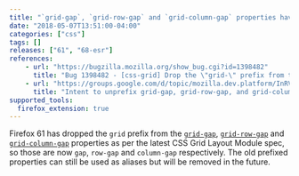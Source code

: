 ```yaml
---
title: "`grid-gap`, `grid-row-gap` and `grid-column-gap` properties have been unprefixed"
date: "2018-05-07T13:51:00-04:00"
categories: ["css"]
tags: []
releases: ["61", "68-esr"]
references:
    - url: "https://bugzilla.mozilla.org/show_bug.cgi?id=1398482"
      title: "Bug 1398482 - [css-grid] Drop the \"grid-\" prefix from the grid-gap, grid-row-gap, and grid-column-gap properties"
    - url: "https://groups.google.com/d/topic/mozilla.dev.platform/InRVDzXKbkM/discussion"
      title: "Intent to unprefix grid-gap, grid-row-gap, and grid-column-gap and updating them to spec"
supported_tools:
  firefox_extension: true
---
```

Firefox 61 has dropped the `grid` prefix from the [`grid-gap`](https://developer.mozilla.org/docs/Web/CSS/grid-gap), [`grid-row-gap`](https://developer.mozilla.org/docs/Web/CSS/grid-row-gap) and [`grid-column-gap`](https://developer.mozilla.org/docs/Web/CSS/grid-column-gap) properties as per the latest CSS Grid Layout Module spec, so those are now `gap`, `row-gap` and `column-gap` respectively. The old prefixed properties can still be used as aliases but will be removed in the future.

